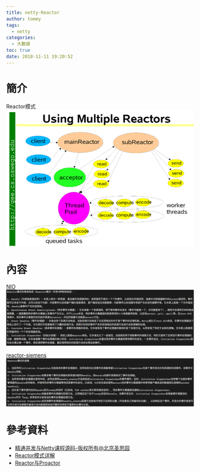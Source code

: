 ```yaml
---
title: netty-Reactor
author: tommy
tags:
  - netty
categories:
  - 大數據
toc: true
date: 2018-11-11 19:20:52
---
```


# 簡介

Reactor模式
![Reactor模式](netty-Reactor/20181112220801.png)
<!--more-->
# 內容

[NIO](https://github.com/yudady/netty_lecture/blob/master/nio.pdf)
![](netty-Reactor/20181112213106.png)

[reactor-siemens](https://github.com/yudady/netty_lecture/blob/master/reactor-siemens.pdf)
![reactor-siemens](netty-Reactor/20181112213253.png)

# 參考資料
- [精通并发与Netty课程源码-版权所有@北京圣思园](https://github.com/yudady/netty_lecture)
- [Reactor模式详解](https://www.jianshu.com/p/1ccbc6a348db)
- [Reactor与Proactor](https://www.jianshu.com/p/5fe6c59e5c00)





